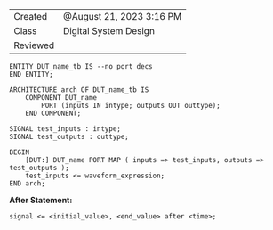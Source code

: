 

|   |   |
|---|---|
|Created|@August 21, 2023 3:16 PM|
|Class|Digital System Design|
|Reviewed||

```
ENTITY DUT_name_tb IS --no port decs
END ENTITY;

ARCHITECTURE arch OF DUT_name_tb IS
	COMPONENT DUT_name
		PORT (inputs IN intype; outputs OUT outtype);
	END COMPONENT;

SIGNAL test_inputs : intype;
SIGNAL test_outputs : outtype;

BEGIN
	[DUT:] DUT_name PORT MAP ( inputs => test_inputs, outputs => test_outputs );
	test_inputs <= waveform_expression;
END arch;
```

********************************After Statement:********************************

```
signal <= <initial_value>, <end_value> after <time>;
```